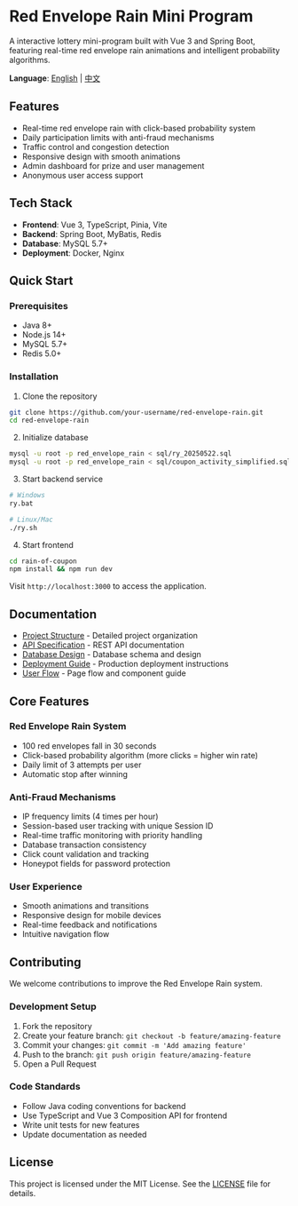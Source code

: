 # Red Envelope Rain Mini Program

A interactive lottery mini-program built with Vue 3 and Spring Boot, featuring real-time red envelope rain animations and intelligent probability algorithms.

**Language**: [English](./README.md) | [中文](./README.cn.md)

## Features

- Real-time red envelope rain with click-based probability system
- Daily participation limits with anti-fraud mechanisms
- Traffic control and congestion detection
- Responsive design with smooth animations
- Admin dashboard for prize and user management
- Anonymous user access support

## Tech Stack

- **Frontend**: Vue 3, TypeScript, Pinia, Vite
- **Backend**: Spring Boot, MyBatis, Redis
- **Database**: MySQL 5.7+
- **Deployment**: Docker, Nginx

## Quick Start

### Prerequisites

- Java 8+
- Node.js 14+
- MySQL 5.7+
- Redis 5.0+

### Installation

1. Clone the repository
```bash
git clone https://github.com/your-username/red-envelope-rain.git
cd red-envelope-rain
```

2. Initialize database
```bash
mysql -u root -p red_envelope_rain < sql/ry_20250522.sql
mysql -u root -p red_envelope_rain < sql/coupon_activity_simplified.sql
```

3. Start backend service
```bash
# Windows
ry.bat

# Linux/Mac
./ry.sh
```

4. Start frontend
```bash
cd rain-of-coupon
npm install && npm run dev
```

Visit `http://localhost:3000` to access the application.

## Documentation

- [Project Structure](./docs/project-structure.md) - Detailed project organization
- [API Specification](./docs/api-specification.md) - REST API documentation
- [Database Design](./docs/database-design.md) - Database schema and design
- [Deployment Guide](./docs/deployment-guide.md) - Production deployment instructions
- [User Flow](./docs/user-flow.md) - Page flow and component guide

## Core Features

### Red Envelope Rain System
- 100 red envelopes fall in 30 seconds
- Click-based probability algorithm (more clicks = higher win rate)
- Daily limit of 3 attempts per user
- Automatic stop after winning

### Anti-Fraud Mechanisms
- IP frequency limits (4 times per hour)
- Session-based user tracking with unique Session ID
- Real-time traffic monitoring with priority handling
- Database transaction consistency
- Click count validation and tracking
- Honeypot fields for password protection

### User Experience
- Smooth animations and transitions
- Responsive design for mobile devices
- Real-time feedback and notifications
- Intuitive navigation flow

## Contributing

We welcome contributions to improve the Red Envelope Rain system.

### Development Setup

1. Fork the repository
2. Create your feature branch: `git checkout -b feature/amazing-feature`
3. Commit your changes: `git commit -m 'Add amazing feature'`
4. Push to the branch: `git push origin feature/amazing-feature`
5. Open a Pull Request

### Code Standards

- Follow Java coding conventions for backend
- Use TypeScript and Vue 3 Composition API for frontend
- Write unit tests for new features
- Update documentation as needed

## License

This project is licensed under the MIT License. See the [LICENSE](./LICENSE) file for details.
